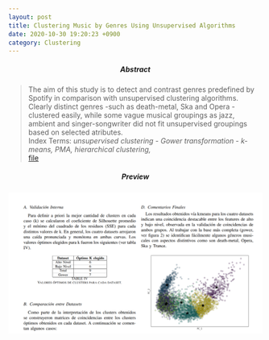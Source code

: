 ```yaml
---
layout: post
title: Clustering Music by Genres Using Unsupervised Algorithms
date: 2020-10-30 19:20:23 +0900
category: Clustering
---
```





##### <center> Abstract </center>
> The aim of this study is to detect and contrast genres predefined by Spotify in comparison with unsupervised clustering algorithms. Clearly distinct genres -such as death-metal, Ska and Opera - clustered easily, while some vague musical groupings as jazz, ambient and singer-songwriter did not fit unsupervised groupings based on selected atributes.<br> Index Terms:  *unsupervised clustering - Gower transformation - k-means, PMA, hierarchical clustering,* <br>[file](https://drive.google.com/file/d/1MngxnB9y-C5nwkANKUzizCVV5kWpu8xx/view?usp=sharing)


##### <center> Preview </center>
![alt text](/public/img/Spotify.png)
